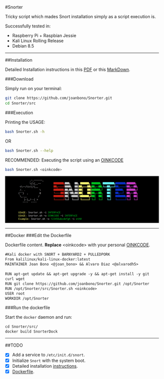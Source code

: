 #Snorter

Tricky script which mades Snort installation simply as a script execution is.

Successfully tested in:

+ Raspberry Pi + Raspbian Jessie
+ Kali Linux Rolling Release
+ Debian 8.5

***

##Installation

Detailed Installation instructions in this [PDF](doc/Instructions_EN.pdf) or this [MarkDown](doc/INSTALL.md).

###Download

Simply run on your terminal:

~~~~bash
git clone https://github.com/joanbono/Snorter.git
cd Snorter/src
~~~~

###Execution

Printing the USAGE:

~~~~bash
bash Snorter.sh -h
~~~~

OR

~~~~bash
bash Snorter.sh --help
~~~~

RECOMMENDED: Executing the script using an [OINKCODE](https://www.snort.org/oinkcodes)

~~~~bash
bash Snorter.sh <oinkcode>
~~~~

![Snorter in action!](img/1.png)

***

##Docker
###Edit the Dockerfile

Dockerfile content. __Replace__ \<oinkcode\> with your personal [OINKCODE](https://www.snort.org/oinkcodes).

~~~~
#Kali docker with SNORT + BARNYARD2 + PULLEDPORK
From kalilinux/kali-linux-docker:latest
MAINTAINER Joan Bono <@joan_bono> && Alvaro Diaz <@alvarodh5>

RUN apt-get update && apt-get upgrade -y && apt-get install -y git curl wget
RUN git clone https://github.com/joanbono/Snorter.git /opt/Snorter
RUN /opt/Snorter/src/Snorter.sh <oinkcode>
USER root
WORKDIR /opt/Snorter
~~~~

###Run the dockerfile

Start the `docker` daemon and run:

~~~~
cd Snorter/src/
docker build SnorterDock
~~~~

***

##TODO

+ [x] Add a service to `/etc/init.d/snort`.
+ [x] Initialize `Snort` with the system boot.
+ [x] Detailed installation [instructions](doc/Instructions_EN.pdf).
+ [x] [Dockerfile](https://github.com/joanbono/Snorter/blob/master/src/SnorterDock/Dockerfile).
